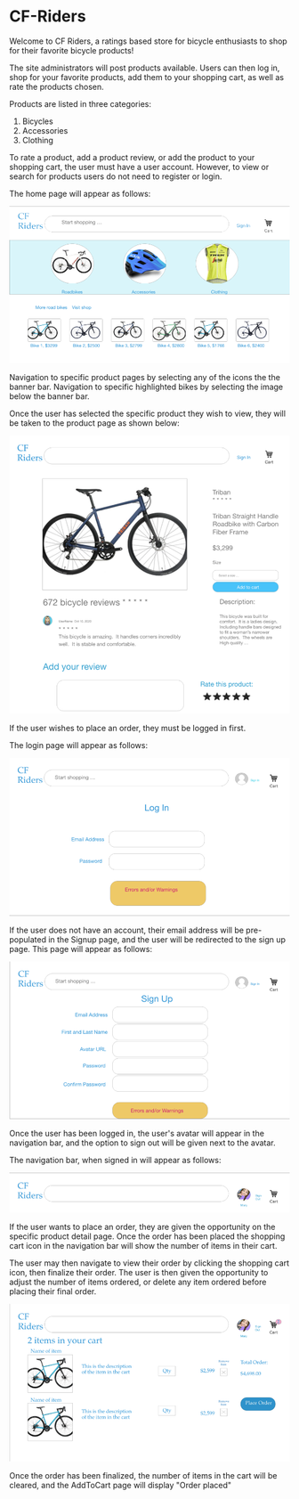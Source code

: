 # CF-Riders

Welcome to CF Riders, a ratings based store for bicycle enthusiasts to shop for their favorite bicycle products!

The site administrators will post products available.  Users can then log in, shop for your favorite products, add them to your shopping cart, as well as rate the products chosen.

Products are listed in three categories:

1. Bicycles
2. Accessories
3. Clothing

To rate a product, add a product review, or add the product to your shopping cart, the user must have a user account.  However, to view or search for products users do not need to register or login.

The home page will appear as follows:

![Homepage Image](/docs/images/HomePage.png)

Navigation to specific product pages by selecting any of the icons the the banner bar.  Navigation to specific highlighted bikes by selecting the image below the banner bar.

Once the user has selected the specific product they wish to view, they will be taken to the product page as shown below:

![Productpage Image](./docs/images/ProductPage.png)

If the user wishes to place an order, they must be logged in first.

The login page will appear as follows:

![Login Page](./docs/images/LogIn.png)

If the user does not have an account, their email address will be pre-populated in the Signup page, and the user will be redirected to the sign up page.  This page will appear as follows:

![SignUp page](./docs/images/SignUp.png)

Once the user has been logged in, the user's avatar will appear in the navigation bar, and the option to sign out will be given next to the avatar.

The navigation bar, when signed in will appear as follows:

![Navigation Bar Signed In](./docs/images/NavigationBar-SignedIn.png)

If the user wants to place an order, they are given the opportunity on the specific product detail page.  Once the order has been placed the shopping cart icon in the navigation bar will show the number of items in their cart.

The user may then navigate to view their order by clicking the shopping cart icon, then finalize their order.  The user is then given the opportunity to adjust the number of items ordered, or delete any item ordered before placing their final order.

![Shopping Cart](./docs/images/AddToCart.png)

Once the order has been finalized, the number of items in the cart will be cleared, and the AddToCart page will display "Order placed"
